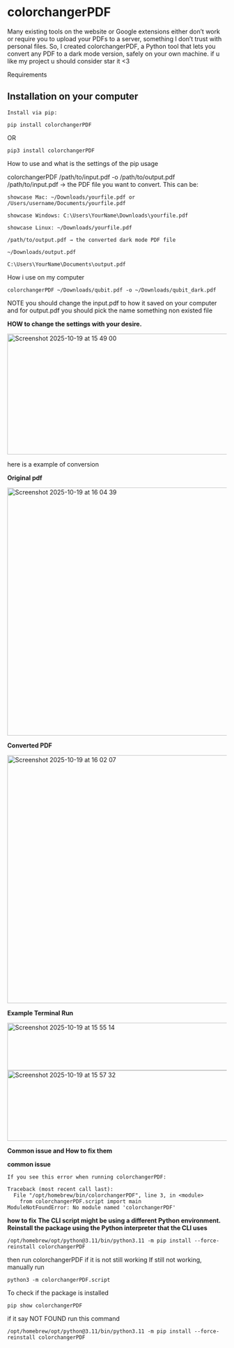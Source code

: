 # colorchangerPDF
Many existing tools on the website or Google extensions either don’t work or require you to upload your PDFs to a server, something I don’t trust with personal files. So, I created colorchangerPDF, a Python tool that lets you convert any PDF to a dark mode version, safely on your own machine.
if u like my project u should consider star it <3

Requirements 
##  Installation on your computer 

```
Install via pip:
```
```
pip install colorchangerPDF
```
OR 
```
pip3 install colorchangerPDF
```


How to use and what is the settings of the pip usage


colorchangerPDF /path/to/input.pdf -o /path/to/output.pdf
/path/to/input.pdf → the PDF file you want to convert. This can be:
```
showcase Mac: ~/Downloads/yourfile.pdf or /Users/username/Documents/yourfile.pdf

showcase Windows: C:\Users\YourName\Downloads\yourfile.pdf

showcase Linux: ~/Downloads/yourfile.pdf
```
```
/path/to/output.pdf → the converted dark mode PDF file 

~/Downloads/output.pdf

C:\Users\YourName\Documents\output.pdf
```
How i use on my computer 
```
colorchangerPDF ~/Downloads/qubit.pdf -o ~/Downloads/qubit_dark.pdf
```
NOTE you should change the input.pdf to how it saved on your computer and for output.pdf you should pick the name something non existed file


**HOW to change the settings with your desire.**

<img width="506" height="277" alt="Screenshot 2025-10-19 at 15 49 00" src="https://github.com/user-attachments/assets/2f560e7e-91f4-48d5-aeed-a9e865e776cf" />


here is a example of conversion 

**Original pdf** 

<img width="678" height="569" alt="Screenshot 2025-10-19 at 16 04 39" src="https://github.com/user-attachments/assets/2bcba79b-0f6d-43e1-a723-c1a9b11a2ff0" />


**Converted PDF**

<img width="678" height="569" alt="Screenshot 2025-10-19 at 16 02 07" src="https://github.com/user-attachments/assets/605280f8-b840-486b-bb1b-33479c3407b6" />




**Example Terminal Run**

<img width="567" height="109" alt="Screenshot 2025-10-19 at 15 55 14" src="https://github.com/user-attachments/assets/b71be267-ca8e-49ff-a04b-d9fd58c849ea" />

<img width="562" height="162" alt="Screenshot 2025-10-19 at 15 57 32" src="https://github.com/user-attachments/assets/7d19257a-181d-4a4d-9e0c-4d14252ffd88" />


**Common issue and How to fix them**


**common issue**
```
If you see this error when running colorchangerPDF:
```
```
Traceback (most recent call last):
  File "/opt/homebrew/bin/colorchangerPDF", line 3, in <module>
    from colorchangerPDF.script import main
ModuleNotFoundError: No module named 'colorchangerPDF'
```
**how to fix**
**The CLI script might be using a different Python environment. Reinstall the package using the Python interpreter that the CLI uses**
```
/opt/homebrew/opt/python@3.11/bin/python3.11 -m pip install --force-reinstall colorchangerPDF
```

then run colorchangerPDF
if it is not still working
If still not working, manually run
```
python3 -m colorchangerPDF.script
```

To check if the package is installed
```
pip show colorchangerPDF
```

if it say NOT FOUND run this command 
```
/opt/homebrew/opt/python@3.11/bin/python3.11 -m pip install --force-reinstall colorchangerPDF
```
